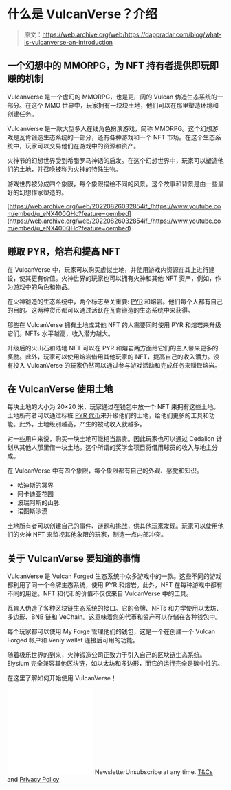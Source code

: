 # 什么是 VulcanVerse？介绍

> 原文：<https://web.archive.org/web/https://dappradar.com/blog/what-is-vulcanverse-an-introduction>

## 一个幻想中的 MMORPG，为 NFT 持有者提供即玩即赚的机制

VulcanVerse 是一个虚幻的 MMORPG，也是更广阔的 Vulcan 伪造生态系统的一部分。在这个 MMO 世界中，玩家拥有一块块土地，他们可以在那里塑造环境和创建任务。

VulcanVerse 是一款大型多人在线角色扮演游戏，简称 MMORPG。这个幻想游戏是瓦肯锻造生态系统的一部分，还有各种游戏和一个 NFT 市场。在这个生态系统中，玩家可以交易他们在游戏中的资源和资产。

火神节的幻想世界受到希腊罗马神话的启发。在这个幻想世界中，玩家可以塑造他们的土地，并召唤被称为火神的特殊生物。

游戏世界被分成四个象限，每个象限描绘不同的风景。这个故事和背景是由一些最好的幻想作家塑造的。

[https://web.archive.org/web/20220826032854if_/https://www.youtube.com/embed/u_eNX400QHc?feature=oembed](https://web.archive.org/web/20220826032854if_/https://www.youtube.com/embed/u_eNX400QHc?feature=oembed)

## 赚取 PYR，熔岩和提高 NFT

在 VulcanVerse 中，玩家可以购买虚拟土地，并使用游戏内资源在其上进行建设，使其更有价值。火神世界的玩家也可以拥有火神和其他 NFT 资产，例如，作为游戏中的角色和物品。

在火神锻造的生态系统中，两个标志至关重要: [PYR](https://web.archive.org/web/20220826032854/https://dappradar.com/hub/token/polygon/PYR?from=0x430ef9263e76dae63c84292c3409d61c598e9682) 和熔岩。他们每个人都有自己的目的。这两种货币都可以通过活跃在瓦肯锻造的生态系统中来获得。

那些在 VulcanVerse 拥有土地或其他 NFT 的人需要同时使用 PYR 和熔岩来升级它们。NFTs 水平越高，收入潜力越大。

升级后的火山石和陆地 NFT 可以在 PYR 和熔岩两方面给它们的主人带来更多的奖励。此外，玩家可以使用熔岩借用其他玩家的 NFT，提高自己的收入潜力。没有投入 VulcanVerse 的玩家仍然可以通过参与游戏活动和完成任务来赚取熔岩。

## 在 VulcanVerse 使用土地

每块土地的大小为 20×20 米，玩家通过在钱包中放一个 NFT 来拥有这些土地。土地所有者可以通过标桩 [PYR 代币](https://web.archive.org/web/20220826032854/https://dappradar.com/hub/token/polygon/PYR?from=0x430ef9263e76dae63c84292c3409d61c598e9682)来升级他们的土地，给他们更多的工具和功能。此外，土地级别越高，产生的被动收入就越多。

对一些用户来说，购买一块土地可能相当昂贵。因此玩家也可以通过 Cedalion 计划从其他人那里借一块土地。这个所谓的奖学金项目将借用球员的收入与地主分成。

在 VulcanVerse 中有四个象限，每个象限都有自己的外观、感觉和知识。

*   哈迪斯的冥界
*   阿卡迪亚花园
*   波瑞阿斯的山脉
*   诺图斯沙漠

土地所有者可以创建自己的事件、谜题和挑战，供其他玩家发现。玩家可以使用他们的火神 NFT 来监视其他象限的玩家，制造一点内部冲突。

## 关于 VulcanVerse 要知道的事情

VulcanVerse 是 Vulcan Forged 生态系统中众多游戏中的一款。这些不同的游戏都利用了同一个令牌生态系统，使用 PYR 和熔岩。此外，NFT 在每种游戏中都有不同的用途。NFT 和代币的价值不仅仅来自 VulcanVerse 中的工具。

瓦肯人伪造了各种区块链生态系统的接口。它的令牌、NFTs 和力学使用以太坊、多边形、BNB 链和 VeChain。这意味着您的代币和资产可以存储在各种钱包中。

每个玩家都可以使用 My Forge 管理他们的钱包，这是一个在创建一个 Vulcan Forged 帐户和 Venly wallet 连接后可用的功能。

随着极乐世界的到来，火神锻造公司正致力于引入自己的区块链生态系统。Elysium 完全兼容其他区块链，如以太坊和多边形，而它的运行完全是碳中性的。

在这里了解如何开始使用 VulcanVerse！

![](img/6d5a4a2d609c56e1a5771717e54ba759.png) NewsletterUnsubscribe at any time. [T&Cs](https://web.archive.org/web/20220826032854/https://dappradar.com/terms) and [Privacy Policy](https://web.archive.org/web/20220826032854/https://dappradar.com/privacy-policy)